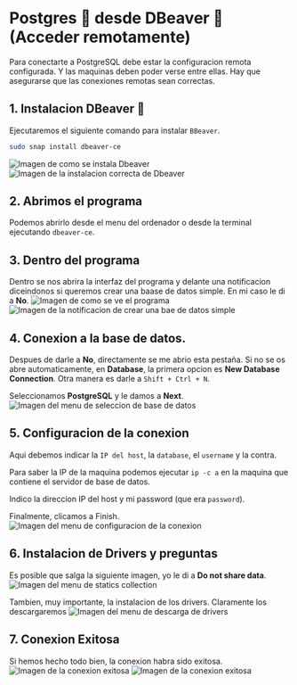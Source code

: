 # Postgres 🐘 desde DBeaver 🦫 (Acceder remotamente)
Para conectarte a PostgreSQL debe estar la configuracion remota configurada. Y las maquinas deben poder verse entre ellas. Hay que asegurarse que las conexiones remotas sean correctas.

## 1. Instalacion DBeaver 🦫
Ejecutaremos el siguiente comando para instalar `BBeaver`.
```bash
sudo snap install dbeaver-ce
```
![Imagen de como se instala Dbeaver](img/dbeaver/dbeaver_001.png)
![Imagen de la instalacion correcta de Dbeaver](img/dbeaver/dbeaver_002.png)

## 2. Abrimos el programa
Podemos abrirlo desde el menu del ordenador o desde la terminal ejecutando `dbeaver-ce`.

## 3. Dentro del programa
Dentro se nos abrira la interfaz del programa y delante una notificacion diceindonos si queremos crear una baase de datos simple. En mi caso le di a **No**.
![Imagen de como se ve el programa](img/dbeaver/dbeaver_004.png)
![Imagen de la notificacion de crear una bae de datos simple](img/dbeaver/dbeaver_003.png)

## 4. Conexion a la base de datos.
Despues de darle a **No**, directamente se me abrio esta pestaña. Si no se os abre automaticamente, en **Database**, la primera opcion es **New Database Connection**. Otra manera es darle a `Shift + Ctrl + N`.

Seleccionamos **PostgreSQL** y le damos a **Next**.
![Imagen del menu de seleccion de base de datos](img/dbeaver/dbeaver_005.png)

## 5. Configuracion de la conexion
Aqui debemos indicar la `IP del host`, la `database`, el `username` y la contra.

Para saber la IP de la maquina podemos ejecutar `ip -c a` en la maquina que contiene el servidor de base de datos.

Indico la direccion IP del host y mi password (que era `password`).

Finalmente, clicamos a Finish.
![Imagen del menu de configuracion de la conexion](img/dbeaver/dbeaver_006.png)

## 6. Instalacion de Drivers y preguntas
Es posible que salga la siguiente imagen, yo le di a **Do not share data**.
![Imagen del menu de statics collection](img/dbeaver/dbeaver_007.png)

Tambien, muy importante, la instalacion de los drivers. Claramente los descargaremos
![Imagen del menu de descarga de drivers](img/dbeaver/dbeaver_008.png)

## 7. Conexion Exitosa
Si hemos hecho todo bien, la conexion habra sido exitosa.
![Imagen de la conexion exitosa](img/dbeaver/dbeaver_009.png)
![Imagen de la conexion exitosa](img/dbeaver/dbeaver_010.png)

